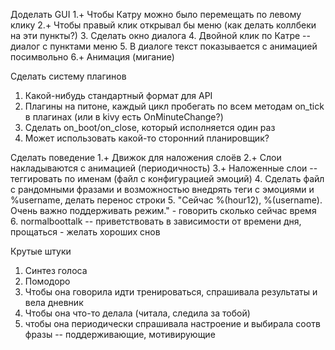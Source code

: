 Доделать GUI
1.+ Чтобы Катру можно было перемещать по левому клику
2.+ Чтобы правый клик открывал бы меню (как делать коллбеки на эти пункты?)
3. Сделать окно диалога
4. Двойной клик по Катре -- диалог с пунктами меню
5. В диалоге текст показывается с анимацией посимвольно
6.+ Анимация (мигание)

Сделать систему плагинов
1. Какой-нибудь стандартный формат для API
2. Плагины на питоне, каждый цикл пробегать по всем методам on_tick в плагинах (или в kivy есть OnMinuteChange?)
3. Сделать on_boot/on_close, который исполняется один раз
4. Может использовать какой-то сторонний планировщик?

Сделать поведение
1.+ Движок для наложения слоёв
2.+ Слои накладываются с анимацией (периодичность)
3.+ Наложенные слои -- теггировать по именам (файл с конфигурацией эмоций)
4. Сделать файл с рандомными фразами и возможностью внедрять теги с эмоциями и %username, делать перенос строки
5. "Сейчас %(hour12), %(username). Очень важно поддерживать режим." - говорить сколько сейчас время
6. normalboottalk -- приветствовать в зависимости от времени дня, прощаться - желать хороших снов

Крутые штуки
1. Синтез голоса
2. Помодоро
3. Чтобы она говорила идти тренироваться, спрашивала результаты и вела дневник
4. Чтобы она что-то делала (читала, следила за тобой)
5. чтобы она периодически спрашивала настроение и выбирала соотв фразы -- поддерживающие, мотивирующие
